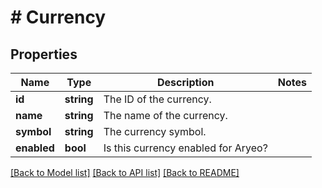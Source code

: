 # # Currency

## Properties

Name | Type | Description | Notes
------------ | ------------- | ------------- | -------------
**id** | **string** | The ID of the currency. |
**name** | **string** | The name of the currency. |
**symbol** | **string** | The currency symbol. |
**enabled** | **bool** | Is this currency enabled for Aryeo? |

[[Back to Model list]](../../README.md#models) [[Back to API list]](../../README.md#endpoints) [[Back to README]](../../README.md)
